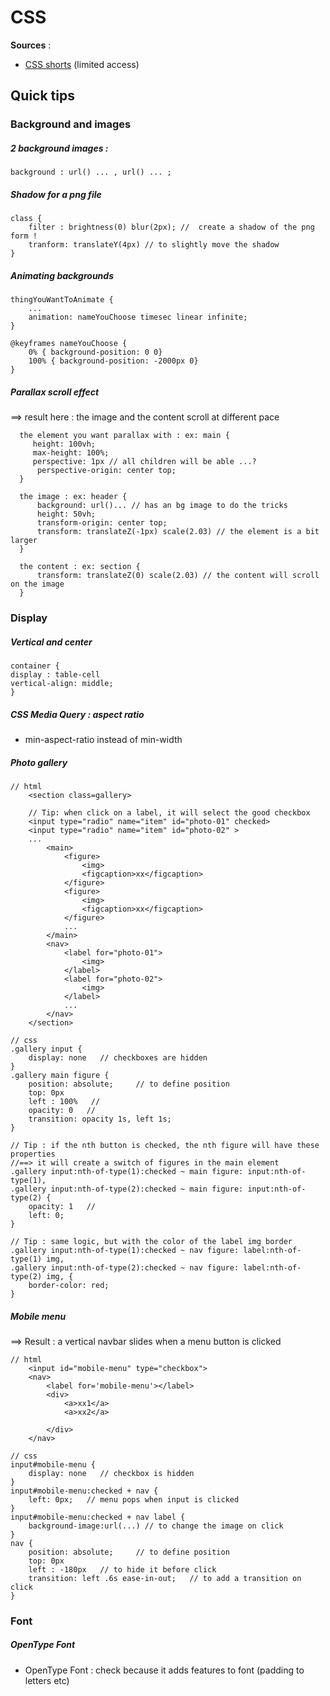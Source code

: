 # CSS

**Sources** :

- [CSS shorts](https://www.linkedin.com/learning/css-shorts/multiple-background-images) (limited access)

## Quick tips

### Background and images

##### 2 background images :

`background : url() ... , url() ... ; `

##### Shadow for a png file

```
class {
    filter : brightness(0) blur(2px); //  create a shadow of the png form !
    tranform: translateY(4px) // to slightly move the shadow
}
```

##### Animating backgrounds

```
thingYouWantToAnimate {
    ...
    animation: nameYouChoose timesec linear infinite;
}

@keyframes nameYouChoose {
    0% { background-position: 0 0}
    100% { background-position: -2000px 0}
}
```

##### Parallax scroll effect

==> result here : the image and the content scroll at different pace

```
  the element you want parallax with : ex: main {
     height: 100vh;
     max-height: 100%;
     perspective: 1px // all children will be able ...?
      perspective-origin: center top;
  }

  the image : ex: header {
      background: url()... // has an bg image to do the tricks
      height: 50vh;
      transform-origin: center top;
      transform: translateZ(-1px) scale(2.03) // the element is a bit larger
  }

  the content : ex: section {
      transform: translateZ(0) scale(2.03) // the content will scroll on the image
  }
```

### Display

##### Vertical and center

```
container {
display : table-cell
vertical-align: middle;
}
```

##### CSS Media Query : aspect ratio

- min-aspect-ratio instead of min-width

##### Photo gallery

```
// html
    <section class=gallery>

    // Tip: when click on a label, it will select the good checkbox
    <input type="radio" name="item" id="photo-01" checked>
    <input type="radio" name="item" id="photo-02" >
    ...
        <main>
            <figure>
                <img>
                <figcaption>xx</figcaption>
            </figure>
            <figure>
                <img>
                <figcaption>xx</figcaption>
            </figure>
            ...
        </main>
        <nav>
            <label for="photo-01">
                <img>
            </label>
            <label for="photo-02">
                <img>
            </label>
            ...
        </nav>
    </section>
```

```
// css
.gallery input {
    display: none   // checkboxes are hidden
}
.gallery main figure {
    position: absolute;     // to define position
    top: 0px
    left : 100%   //
    opacity: 0   //
    transition: opacity 1s, left 1s;
}

// Tip : if the nth button is checked, the nth figure will have these properties
//==> it will create a switch of figures in the main element
.gallery input:nth-of-type(1):checked ~ main figure: input:nth-of-type(1),
.gallery input:nth-of-type(2):checked ~ main figure: input:nth-of-type(2) {
    opacity: 1   //
    left: 0;
}

// Tip : same logic, but with the color of the label img border
.gallery input:nth-of-type(1):checked ~ nav figure: label:nth-of-type(1) img,
.gallery input:nth-of-type(2):checked ~ nav figure: label:nth-of-type(2) img, {
    border-color: red;
}

```

##### Mobile menu

==> Result : a vertical navbar slides when a menu button is clicked

```
// html
    <input id="mobile-menu" type="checkbox">
    <nav>
        <label for='mobile-menu'></label>
        <div>
            <a>xx1</a>
            <a>xx2</a>

        </div>
    </nav>
```

```
// css
input#mobile-menu {
    display: none   // checkbox is hidden
}
input#mobile-menu:checked + nav {
    left: 0px;   // menu pops when input is clicked
}
input#mobile-menu:checked + nav label {
    background-image:url(...) // to change the image on click
}
nav {
    position: absolute;     // to define position
    top: 0px
    left : -180px   // to hide it before click
    transition: left .6s ease-in-out;   // to add a transition on click
}
```

### Font

##### OpenType Font

- OpenType Font : check because it adds features to font (padding to letters etc)
